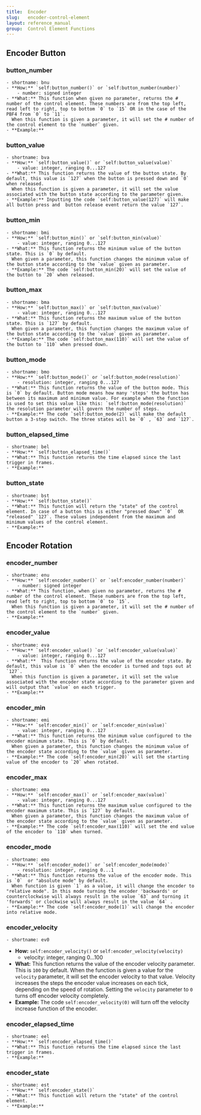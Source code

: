 ```yaml
---
title:  Encoder
slug:   encoder-control-element
layout: reference_manual
group:  Control Element Functions
---
```


## Encoder Button

### button_number
    - shortname: bnu
    - **How:** `self:button_number()` or `self:button_number(number)`
        - number: signed integer
    - **What:** This function when given no parameter, returns the # number of the control element. These numbers are from the top left, read left to right, top to bottom `0` to `15` OR in the case of the PBF4 from `0` to `11`. 
      When this function is given a parameter, it will set the # number of the control element to the `number` given.
    - **Example:**

### button_value
    - shortname: bva
    - **How:** `self:button_value()` or `self:button_value(value)`
        - value: integer, ranging 0...127
    - **What:** This function returns the value of the button state. By default, this value is `127` when the button is pressed down and `0` when released.
      When this function is given a parameter, it will set the value associated with the button state according to the parameter given.
    - **Example:** Inputting the code `self:button_value(127)` will make all button press and  button release event return the value `127`.

### button_min
    - shortname: bmi
    - **How:** `self:button_min()` or `self:button_min(value)`
        - value: integer, ranging 0...127
    - **What:** This function returns the minimum value of the button state. This is `0` by default.
      When given a parameter, this function changes the minimum value of the button state according to the `value` given as parameter.
    - **Example:** The code `self:button_min(20)` will set the value of the button to `20` when released.

### button_max
    - shortname: bma
    - **How:** `self:button_max()` or `self:button_max(value)`
        - value: integer, ranging 0...127
    - **What:** This function returns the maximum value of the button state. This is `127` by default.
      When given a parameter, this function changes the maximum value of the button state according to the `value` given as parameter.
    - **Example:** The code `self:button_max(110)` will set the value of the button to `110` when pressed down.

### button_mode
    - shortname: bmo
    - **How:** `self:button_mode()` or `self:button_mode(resolution)`
        - resolution: integer, ranging 0...127
    - **What:** This function returns the value of the button mode. This is `0` by default. Button mode means how many 'steps' the button has between its maximum and minimum value. For example when the function is used to set this value like this: `self:button_mode(resolution)` the resolution parameter will govern the number of steps.
    - **Example:** The code `self:button_mode(2)` will make the default button a 3-step switch. The three states will be `0` , `63` and `127`.

### button_elapsed_time
    - shortname: bel
    - **How:** `self:button_elapsed_time()`
    - **What:** This function returns the time elapsed since the last trigger in frames.
    - **Example:**

### button_state
    - shortname: bst
    - **How:** `self:button_state()`
    - **What:** This function will return the "state" of the control element. In case of a button this is either "pressed down" `0`  OR "released" `127`. These values independent from the maximum and minimum values of the control element.
    - **Example:**

## Encoder Rotation

### encoder_number
    - shortname: enu
    - **How:** `self:encoder_number()` or `self:encoder_number(number)`
        - number: signed integer
    - **What:** This function, when given no parameter, returns the # number of the control element. These numbers are from the top left, read left to right, top to bottom `0` to `15`. 
      When this function is given a parameter, it will set the # number of the control element to the `number` given.
    - **Example:**
### encoder_value
    - shortname: eva
    - **How:** `self:encoder_value() `or `self:encoder_value(value)`
        - value: integer, ranging 0...127
    - **What:**  This function returns the value of the encoder state. By default, this value is `0` when the encoder is turned and tops out at `127`.
      When this function is given a parameter, it will set the value associated with the encoder state according to the parameter given and will output that `value` on each trigger.
    - **Example:** 
### encoder_min
    - shortname: emi
    - **How:** `self:encoder_min()` or `self:encoder_min(value)`
        - value: integer, ranging 0...127
    - **What:** This function returns the minimum value configured to the encoder minimum state. This is `0` by default.
      When given a parameter, this function changes the minimum value of the encoder state according to the `value` given as parameter.
    - **Example:** The code `self:encoder_min(20)` will set the starting value of the encoder to `20` when rotated.
### encoder_max
    - shortname: ema
    - **How:** `self:encoder_max()` or `self:encoder_max(value)`
        - value: integer, ranging 0...127
    - **What:** This function returns the maximum value configured to the encoder maximum state. This is `127` by default.
      When given a parameter, this function changes the maximum value of the encoder state according to the `value` given as parameter.
    - **Example:** The code `self:encoder_max(110)` will set the end value of the encoder to `110` when turned.
### encoder_mode
    - shortname: emo
    - **How:** `self:encoder_mode()` or `self:encoder_mode(mode)`
        - resolution: integer, ranging 0...1
    - **What:** This function returns the value of the encoder mode. This is `0`  or "absolute mode" by default.
      When function is given `1` as a value, it will change the encoder to "relative mode". In this mode turning the encoder 'backwards' or counterclockwise will always result in the value `63` and turning it 'forwards' or clockwise will always result in the value `64` .
    - **Example:** The code `self:encoder_mode(1)` will change the encoder into relative mode. 
### encoder_velocity
    - shortname: ev0
  - **How:** `self:encoder_velocity()` or `self:encoder_velocity(velocity)`
    - velocity: integer, ranging 0...100
  - **What:** This function returns the value of the encoder velocity parameter. This is `100` by default. When the function is given a value for the `velocity` parameter, it will set  the encoder velocity to that value. Velocity increases the steps the encoder value increases on each tick, depending on the speed of rotation. Setting the `velocity` parameter to `0` turns off encoder velocity completely.
  - **Example:**  The code `self:encoder_velocity(0)` will turn off the velocity increase function of the encoder.
### encoder_elapsed_time
    - shortname: eel
    - **How:** `self:encoder_elapsed_time()`
    - **What:** This function returns the time elapsed since the last trigger in frames.
    - **Example:** 
### encoder_state
    - shortname: est
    - **How:** `self:encoder_state()`
    - **What:** This function will return the "state" of the control element.
    - **Example:** 